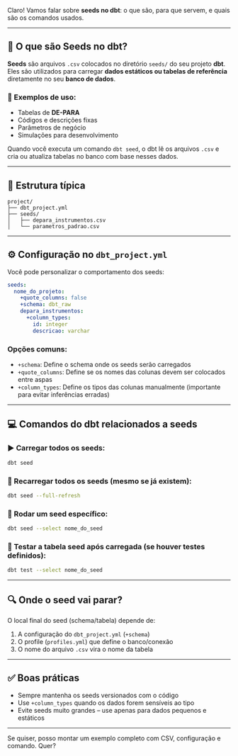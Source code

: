 Claro! Vamos falar sobre **seeds no dbt**: o que são, para que servem, e quais são os comandos usados.

---

## 🌱 O que são **Seeds** no dbt?

**Seeds** são arquivos `.csv` colocados no diretório `seeds/` do seu projeto **dbt**. Eles são utilizados para carregar **dados estáticos ou tabelas de referência** diretamente no seu **banco de dados**.

### 🧠 Exemplos de uso:
- Tabelas de **DE-PARA**
- Códigos e descrições fixas
- Parâmetros de negócio
- Simulações para desenvolvimento

Quando você executa um comando `dbt seed`, o dbt lê os arquivos `.csv` e cria ou atualiza tabelas no banco com base nesses dados.

---

## 📁 Estrutura típica

```
project/
├── dbt_project.yml
├── seeds/
│   ├── depara_instrumentos.csv
│   └── parametros_padrao.csv
```

---

## ⚙️ Configuração no `dbt_project.yml`

Você pode personalizar o comportamento dos seeds:

```yaml
seeds:
  nome_do_projeto:
    +quote_columns: false
    +schema: dbt_raw
    depara_instrumentos:
      +column_types:
        id: integer
        descricao: varchar
```

### Opções comuns:
- `+schema`: Define o schema onde os seeds serão carregados
- `+quote_columns`: Define se os nomes das colunas devem ser colocados entre aspas
- `+column_types`: Define os tipos das colunas manualmente (importante para evitar inferências erradas)

---

## 💻 Comandos do dbt relacionados a seeds

### ▶️ Carregar todos os seeds:
```sh
dbt seed
```

### 🔁 Recarregar todos os seeds (mesmo se já existem):
```sh
dbt seed --full-refresh
```

### 🎯 Rodar um seed específico:
```sh
dbt seed --select nome_do_seed
```

### 🧪 Testar a tabela seed após carregada (se houver testes definidos):
```sh
dbt test --select nome_do_seed
```

---

## 🔍 Onde o seed vai parar?

O local final do seed (schema/tabela) depende de:
1. A configuração do `dbt_project.yml` (`+schema`)
2. O profile (`profiles.yml`) que define o banco/conexão
3. O nome do arquivo `.csv` vira o nome da tabela

---

## ✅ Boas práticas

- Sempre mantenha os seeds versionados com o código
- Use `+column_types` quando os dados forem sensíveis ao tipo
- Evite seeds muito grandes – use apenas para dados pequenos e estáticos

---

Se quiser, posso montar um exemplo completo com CSV, configuração e comando. Quer?
